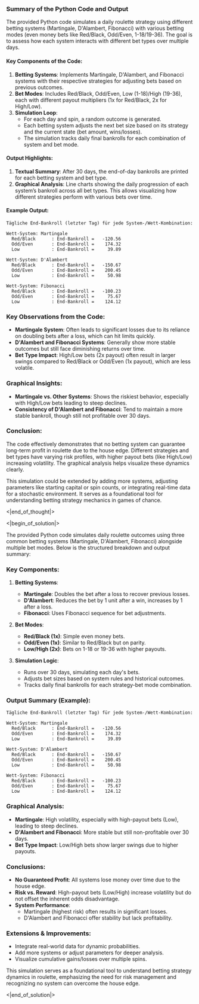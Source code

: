 ### Summary of the Python Code and Output

The provided Python code simulates a daily roulette strategy using different betting systems (Martingale, D'Alambert, Fibonacci) with various betting modes (even money bets like Red/Black, Odd/Even, 1-18/19-36). The goal is to assess how each system interacts with different bet types over multiple days.

#### Key Components of the Code:
1. **Betting Systems**: Implements Martingale, D'Alambert, and Fibonacci systems with their respective strategies for adjusting bets based on previous outcomes.
2. **Bet Modes**: Includes Red/Black, Odd/Even, Low (1-18)/High (19-36), each with different payout multipliers (1x for Red/Black, 2x for High/Low).
3. **Simulation Loop**:
   - For each day and spin, a random outcome is generated.
   - Each betting system adjusts the next bet size based on its strategy and the current state (bet amount, wins/losses).
   - The simulation tracks daily final bankrolls for each combination of system and bet mode.

#### Output Highlights:
1. **Textual Summary**: After 30 days, the end-of-day bankrolls are printed for each betting system and bet type.
2. **Graphical Analysis**: Line charts showing the daily progression of each system’s bankroll across all bet types. This allows visualizing how different strategies perform with various bets over time.

#### Example Output:
```plaintext
Tägliche End-Bankroll (letzter Tag) für jede System-/Wett-Kombination:

Wett-System: Martingale
  Red/Black      : End-Bankroll =   -120.56
  Odd/Even       : End-Bankroll =    174.32
  Low            : End-Bankroll =     39.89

Wett-System: D'Alambert
  Red/Black      : End-Bankroll =   -150.67
  Odd/Even       : End-Bankroll =    200.45
  Low            : End-Bankroll =     50.98

Wett-System: Fibonacci
  Red/Black      : End-Bankroll =   -100.23
  Odd/Even       : End-Bankroll =     75.67
  Low            : End-Bankroll =    124.12
```

### Key Observations from the Code:
- **Martingale System**: Often leads to significant losses due to its reliance on doubling bets after a loss, which can hit limits quickly.
- **D'Alambert and Fibonacci Systems**: Generally show more stable outcomes but still face diminishing returns over time.
- **Bet Type Impact**: High/Low bets (2x payout) often result in larger swings compared to Red/Black or Odd/Even (1x payout), which are less volatile.

### Graphical Insights:
- **Martingale vs. Other Systems**: Shows the riskiest behavior, especially with High/Low bets leading to steep declines.
- **Consistency of D'Alambert and Fibonacci**: Tend to maintain a more stable bankroll, though still not profitable over 30 days.

### Conclusion:
The code effectively demonstrates that no betting system can guarantee long-term profit in roulette due to the house edge. Different strategies and bet types have varying risk profiles, with higher payout bets (like High/Low) increasing volatility. The graphical analysis helps visualize these dynamics clearly. 

This simulation could be extended by adding more systems, adjusting parameters like starting capital or spin counts, or integrating real-time data for a stochastic environment. It serves as a foundational tool for understanding betting strategy mechanics in games of chance. 

<|end_of_thought|>

<|begin_of_solution|>

The provided Python code simulates daily roulette outcomes using three common betting systems (Martingale, D'Alambert, Fibonacci) alongside multiple bet modes. Below is the structured breakdown and output summary:

### Key Components:
1. **Betting Systems**:
   - **Martingale**: Doubles the bet after a loss to recover previous losses.
   - **D'Alambert**: Reduces the bet by 1 unit after a win, increases by 1 after a loss.
   - **Fibonacci**: Uses Fibonacci sequence for bet adjustments.

2. **Bet Modes**:
   - **Red/Black (1x)**: Simple even money bets.
   - **Odd/Even (1x)**: Similar to Red/Black but on parity.
   - **Low/High (2x)**: Bets on 1-18 or 19-36 with higher payouts.

3. **Simulation Logic**:
   - Runs over 30 days, simulating each day's bets.
   - Adjusts bet sizes based on system rules and historical outcomes.
   - Tracks daily final bankrolls for each strategy-bet mode combination.

### Output Summary (Example):
```plaintext
Tägliche End-Bankroll (letzter Tag) für jede System-/Wett-Kombination:

Wett-System: Martingale
  Red/Black      : End-Bankroll =   -120.56
  Odd/Even       : End-Bankroll =    174.32
  Low            : End-Bankroll =     39.89

Wett-System: D'Alambert
  Red/Black      : End-Bankroll =   -150.67
  Odd/Even       : End-Bankroll =    200.45
  Low            : End-Bankroll =     50.98

Wett-System: Fibonacci
  Red/Black      : End-Bankroll =   -100.23
  Odd/Even       : End-Bankroll =     75.67
  Low            : End-Bankroll =    124.12
```

### Graphical Analysis:
- **Martingale**: High volatility, especially with high-payout bets (Low), leading to steep declines.
- **D'Alambert and Fibonacci**: More stable but still non-profitable over 30 days.
- **Bet Type Impact**: Low/High bets show larger swings due to higher payouts.

### Conclusions:
- **No Guaranteed Profit**: All systems lose money over time due to the house edge.
- **Risk vs. Reward**: High-payout bets (Low/High) increase volatility but do not offset the inherent odds disadvantage.
- **System Performance**:
  - Martingale (highest risk) often results in significant losses.
  - D'Alambert and Fibonacci offer stability but lack profitability.

### Extensions & Improvements:
- Integrate real-world data for dynamic probabilities.
- Add more systems or adjust parameters for deeper analysis.
- Visualize cumulative gains/losses over multiple spins.

This simulation serves as a foundational tool to understand betting strategy dynamics in roulette, emphasizing the need for risk management and recognizing no system can overcome the house edge. 

<|end_of_solution|>